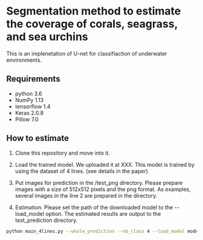 # Segmentation method to estimate the coverage of corals, seagrass, and sea urchins

This is an implenetation of U-net for classifiaction of underwater environments.

## Requirements
- python 3.6 
- NumPy 1.13  
- tensorflow 1.4  
- Keras 2.0.8
- Pillow 7.0

## How to estimate
1. Clone this repository and move into it.

2. Load the trained model. We uploaded it at XXX. This model is trained by using the dataset of 4 lines. (see details in the paper)

3. Put images for prediction in the /test_png directory. Please prepare images with a size of 512x512 pixels and the png format. As examples, several images in the line 2 are prepared in the directory. 

4. Estimation. Please set the path of the downloaded model to the --load_model option. The estimated results are output to the test_prediction directory. 

```bash
python main_4lines.py --whole_prediction --nb_class 4 --load_model model.hdf5
```

